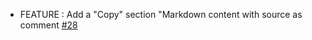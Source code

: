 * FEATURE : Add a "Copy" section "Markdown content with source as comment [#28](https://github.com/webgiss/niolesk/issues/28)
